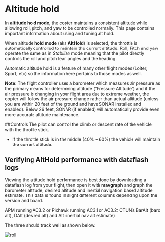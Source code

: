 # Altitude hold

In **altitude hold mode**, the copter maintains a consistent altitude while allowing roll, pitch, and yaw to be controlled normally. This page contains important information about using and tuning alt hold.

When altitude **hold mode** (aka **AltHold**) is selected, the throttle is automatically controlled to maintain the current altitude. Roll, Pitch and yaw operate the same as in *Stabilize* mode meaning that the pilot directly controls the roll and pitch lean angles and the heading.

Automatic altitude hold is a feature of many other flight modes (Loiter, Sport, etc) so the information here pertains to those modes as well.

**Note**: The flight controller uses a barometer which measures air pressure as the primary means for determining altitude (“Pressure Altitude”) and if the air pressure is changing in your flight area due to extreme weather, the copter will follow the air pressure change rather than actual altitude (unless you are within 20 feet of the ground and have SONAR installed and enabled). Below 26 feet, SONAR (if enabled) will automatically provide even more accurate altitude maintenance.

##Controls
The pilot can control the climb or descent rate of the vehicle with the throttle stick.

+ If the throttle stick is in the middle (40% ~ 60%) the vehicle will maintain the current altitude.

## Verifying AltHold performance with dataflash logs

Viewing the altitude hold performance is best done by downloading a dataflash log from your flight, then open it with **mavgraph** and graph the barometer altitude, desired altitude and inertial navigation based altitude estimate.  This data is found in slight different columns depending upon the version and board.


APM running AC3.2 or Pixhawk running AC3.1 or AC3.2: CTUN’s BarAlt (baro alt), DAlt (desired alt) and Alt (inertial nav alt estimate)

The three should track well as shown below.

![roll](../en/erleimg/ALT_HOLD/ALT_HOLD.png)
